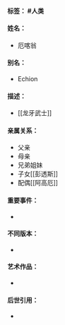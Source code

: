 #### 标签： #人类
#### 姓名：
- 厄喀翁
#### 别名：
- Echion
#### 描述：
- [[龙牙武士]]
#### 亲属关系：
- 父亲
- 母亲
- 兄弟姐妹
- 子女[[彭透斯]]
- 配偶[[阿高厄]]
#### 重要事件：
- 
#### 不同版本：
- 
#### 艺术作品：
- 
#### 后世引用：
- 